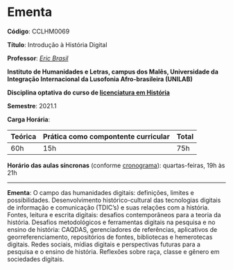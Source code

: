 # Ementa

**Código**: CCLHM0069

**Título**: Introdução à História Digital

**Professor**: [_Eric Brasil_](https://ericbrasiln.github.io)

**Instituto de Humanidades e Letras, campus dos Malês, Universidade da Integração Internacional da Lusofonia Afro-brasileira (UNILAB)**

**Disciplina optativa do curso de [licenciatura em História](http://historia.males.unilab.edu.br/)**

**Semestre**: 2021.1

**Carga Horária**:

| Teórica | Prática como compontente curricular | Total |
| :------ | :---------------------------------- | :---- |
| 60h     | 15h                                 | 75h   |

**Horário das aulas síncronas** (conforme [cronograma](2_1_cronograma-4a.ipynb)): quartas-feiras, 19h às 21h

***

**Ementa**: O campo das humanidades digitais: definições, limites e possibilidades. Desenvolvimento histórico-cultural das tecnologias digitais de informação e comunicação (TDIC’s) e suas relações com a história. Fontes, leitura e escrita digitais: desafios contemporâneos para a teoria da história. Desafios metodológicos e ferramentas digitais na pesquisa e no ensino de história: CAQDAS, gerenciadores de referências, aplicativos de georreferenciamento, repositórios de fontes, bibliotecas e hemerotecas digitais. Redes sociais, mídias digitais e perspectivas futuras para a pesquisa e o ensino de história. Reflexões sobre raça, classe e gênero em sociedades digitais.